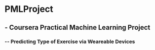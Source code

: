 # PMLProject
## - Coursera Practical Machine Learning Project
### -- Predicting Type of Exercise via Weareable Devices
